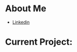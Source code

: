 # About Me
- <a href= "https://www.linkedin.com/in/edwin-savelson/">Linkedin</a>

# Current Project: 
